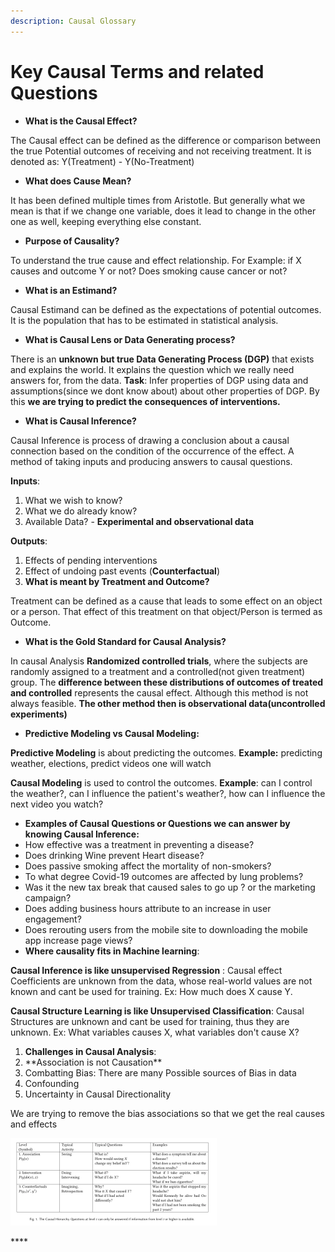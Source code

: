 ```yaml
---
description: Causal Glossary
---
```


# Key Causal Terms and related Questions

* **What is the Causal Effect?**

The Causal effect can be defined as the difference or comparison between the true Potential outcomes of receiving and not receiving treatment. It is denoted as: Y\(Treatment\) - Y\(No-Treatment\)

* **What does Cause Mean?**

It has been defined multiple times from Aristotle. But generally what we mean is that if we change one variable, does it lead to change in the other one as well, keeping everything else constant.

* **Purpose of Causality?**

To understand the true cause and effect relationship. For Example: if X causes and outcome Y or not? Does smoking cause cancer or not?

* **What is an Estimand?** 

Causal Estimand can be defined as the expectations of potential outcomes. It is the population that has to be estimated in statistical analysis. 

* **What is Causal Lens or Data Generating process?** 

There is an **unknown but true Data Generating Process \(DGP\)** that exists and explains the world. It explains the question which we really need answers for, from the data. **Task**: Infer properties of DGP using data and assumptions\(since we dont know about\) about other properties of DGP. By this **we are trying to predict the consequences of interventions.**

* **What is Causal Inference?**

Causal Inference is process of drawing a conclusion about a causal connection based on the condition of the occurrence of the effect. A method of taking inputs and producing answers to causal questions.

**Inputs**:

1. What we wish to know?
2. What we do already know?
3. Available Data? - **Experimental and observational data**

**Outputs**:

1. Effects of pending interventions
2. Effect of undoing past events \(**Counterfactual**\)
3. **What is meant by Treatment and Outcome?**

Treatment can be defined as a cause that leads to some effect on an object or a person. That effect of this treatment on that object/Person is termed as Outcome.

* **What is the Gold Standard for Causal Analysis?**

In causal Analysis **Randomized controlled trials**, where the subjects are randomly assigned to a treatment and a controlled\(not given treatment\) group. The **difference between these distributions of outcomes of treated and controlled** represents the causal effect. Although this method is not always feasible. **The other method then is observational data\(uncontrolled experiments\)**

* **Predictive Modeling vs Causal Modeling:** 

**Predictive Modeling** is about predicting the outcomes. **Example:** predicting weather, elections, predict videos one will watch

**Causal Modeling** is used to control the outcomes. **Example**: can I control the weather?, can I influence the patient's weather?, how can I influence the next video you watch?

* **Examples of Causal Questions or Questions we can answer by knowing Causal Inference:**
* How effective was a treatment in preventing a disease?
* Does drinking Wine prevent Heart disease?
* Does passive smoking affect the mortality of non-smokers?
* To what degree Covid-19 outcomes are affected by lung problems?
* Was it the new tax break that caused sales to go up ? or the marketing campaign?
* Does adding business hours attribute to an increase in user engagement?
* Does rerouting users from the mobile site to downloading the mobile app increase page views?
* **Where causality fits in Machine learning**:

**Causal Inference is like unsupervised Regression** : Causal effect Coefficients are unknown from the data, whose real-world values are not known and cant be used for training. Ex: How much does X cause Y.

**Causal Structure Learning is like Unsupervised Classification**: Causal Structures are unknown and cant be used for training, thus they are unknown. Ex: What variables causes X, what variables don't cause X?

1. **Challenges in Causal Analysis**:
2. \*\*Association is not Causation\*\*
3. Combatting Bias: There are many Possible sources of Bias in data
4. Confounding
5. Uncertainty in Causal Directionality

We are trying to remove the bias associations so that we get the real causes and effects

![](.gitbook/assets/image%20%281%29.png)

\*\*\*\*

